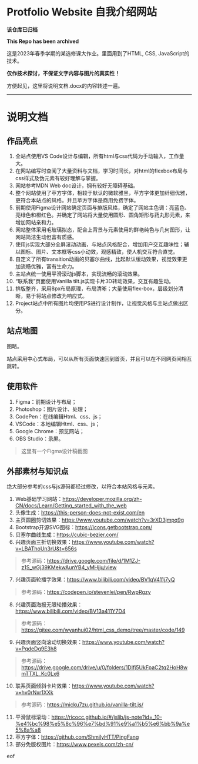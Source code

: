 # Protfolio Website 自我介绍网站

**该仓库已归档**

**This Repo has been archived**

这是2023年春季学期的某选修课大作业。里面用到了HTML, CSS, JavaScript的技术。

**仅作技术探讨，不保证文字内容与图片的真实性！**

方便起见，这里将说明文档.docx的内容转述一遍。

---

# 说明文档

## 作品亮点

1. 全站点使用VS Code设计与编辑，所有html与css代码为手动输入，工作量大。
2. 在网站编写时查阅了大量资料与文档，学习时间长，对html的flexbox布局与css样式及伪元素有较好理解与掌握。
3. 网站参考MDN Web doc设计，拥有较好无障碍基础。
4. 整个网站使用了苹方字体，相较于默认的微软雅黑，苹方字体更加纤细优雅，更符合本站点的风格。并且苹方字体是商用免费字体。
5. 前期使用Figma设计网站确定页面与排版风格，确定了网站主色调：亮蓝色、亮绿色和橙红色。并确定了网站将大量使用圆形、圆角矩形与药丸形元素，来增加网站亲和力。
6. 网站整体采用毛玻璃拟态，配合上背景与元素使用的鲜艳纯色与几何图形，让网站简洁生动但富有质感。
7. 使用js实现大部分全屏滚动动画，与站点风格配合，增加用户交互趣味性；辅以图标、图片、文本框等css小动效，观感精致，使人机交互符合直觉。
8. 自定义了所有transition动画的贝塞尔曲线，比起默认缓动效果，视觉效果更加流畅优雅，富有生命力。
9. 主站点统一使用平滑滚动js脚本，实现流畅的滚动效果。
10. “联系我”页面使用Vanilla tilt.js实现卡片3D转动效果，交互有趣生动。
11. 排版整齐，采用8px布局原理，布局清晰；大量使用flex-box，层级划分清晰，易于将站点修改为响应式。
12. Project站点中所有图片均使用PS进行设计制作，让视觉风格与主站点做出区分。

## 站点地图

图略。

站点采用中心式布局，可以从所有页面快速回到首页，并且可以在不同网页间相互跳转。

## 使用软件

1.	Figma：前期设计与布局；
2.	Photoshop：图片设计、处理；
3.	CodePen：在线编辑Html、css、js；
4.	VSCode：本地编辑Html、css、js；
5.	Google Chrome：预览网站；
6.	OBS Studio：录屏。

> 这里有一个Figma设计稿截图

## 外部素材与知识点

绝大部分参考的css与js源码都经过修改，以符合本站风格与元素。

1.	Web基础学习网站：https://developer.mozilla.org/zh-CN/docs/Learn/Getting_started_with_the_web 
2.	头像生成：https://this-person-does-not-exist.com/en 
3.	主页圆圈剪切效果：https://www.youtube.com/watch?v=3rXD3jmpq9g 
4.	Bootstrap开源SVG图标：https://icons.getbootstrap.com/ 
5.	贝塞尔曲线生成：https://cubic-bezier.com/ 
6.	兴趣页面三折切换效果：https://www.youtube.com/watch?v=LBAThoUn3rU&t=656s 
> 参考源码：https://drive.google.com/file/d/1M1ZJ-z1S_wGj39KMekwAunYB4_yMHjju/view 
7.	兴趣页面轮播字效果：https://www.bilibili.com/video/BV1qV411j7yQ  
> 参考源码：https://codepen.io/stevenlei/pen/RwpRgzy 
8.	兴趣页面海报无限轮播效果：https://www.bilibili.com/video/BV13a411Y7D4
> 参考源码：https://gitee.com/wyanhui02/html_css_demo/tree/master/code/149 
9.	兴趣页面竖向滚动切换效果：https://www.youtube.com/watch?v=PqdeDg9E3h8
> 参考源码：https://drive.google.com/drive/u/0/folders/1DIfj5UkFpaC2tq2HoH8wmTTXL_Kc0Lx6 
10.	联系页面倾斜卡片效果：https://www.youtube.com/watch?v=hv0rNxr1XXk 
> 参考源码：https://micku7zu.github.io/vanilla-tilt.js/ 
11.	平滑鼠标滚动：https://ricocc.github.io/#/jslib/js-note?id=_10-%e4%bc%98%e5%8c%96%e7%bd%91%e9%a1%b5%e6%bb%9a%e5%8a%a8 
12.	苹方字体：https://github.com/ShmilyHTT/PingFang 
13.	部分免版权图片：https://www.pexels.com/zh-cn/ 

eof
